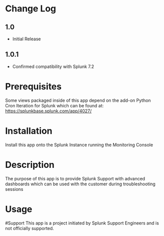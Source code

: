 # Change Log
## 1.0
+ Initial Release

## 1.0.1
+ Confirmed compatibility with Splunk 7.2

# Prerequisites
Some views packaged inside of this app depend on the add-on Python Cron Iteration for Splunk which can be found at:
https://splunkbase.splunk.com/app/4027/

# Installation
Install this app onto the Splunk Instance running the Monitoring Console


# Description
The purpose of this app is to provide Splunk Support with advanced dashboards which can be used with the customer during troubleshooting sessions

# Usage


#Support
This app is a project initiated by Splunk Support Engineers and is not officially supported.
